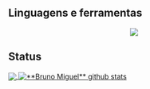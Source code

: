 ## Linguagens e ferramentas

<p align="center">
  <a href="https://skillicons.dev">
    <img src="https://skillicons.dev/icons?i=github,c,java,html,linux,vscode" />
  </a>
</p>

## Status

<a href="https://github.com/Gurupreet">
  <img align="center" src="https://github-readme-stats.vercel.app/api/top-langs/?username=Bruno0798&theme=dark&hide_langs_below=1" />
</a>

<a href="https://github.com/Gurupreet">
 <img align="center" src="https://github-readme-stats.vercel.app/api?username=Bruno0798&show_icons=true&theme=dark&line_height=27" alt="**Bruno Miguel** github stats"/>
</a>

[instagram]: https://www.instagram.com/brunomiguel.7/
[linkedin]: https://www.linkedin.com/in/bruno-miguel-59945424a/

<br>
